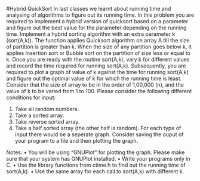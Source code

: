 #Hybrid QuickSort
In last classes we learnt about running time and analysing of algorithms to
figure out its running time. In this problem you are required to implement a
hybrid version of quicksort based on a parameter and figure out the best value
for the parameter depending on the running time.
Implement a hybrid sorting algorithm with an extra parameter k (sort(A,k)).
The function applies Quicksort algorithm on array A till the size of partition is
greater than k. When the size of any partition goes below k, it applies Insertion sort or Bubble sort on the partition of size less or equal to k.
Once you are ready with the routine sort(A,k), vary k for different values
and record the time required for running sort(A,k). Subsequently, you are
required to plot a graph of value of k against the time for running sort(A,k)
and figure out the optimal value of k for which the running time is least.
Consider that the size of array to be in the order of 1,00,000 (n), and the value of k to be varied from 1 to 100. Please consider the following different conditions
for input:
1. Take all random numbers.
2. Take a sorted array.
3. Take reverse sorted array.
4. Take a half sorted array (the other half is random).
For each type of input there would be a seperate graph. Consider saving the
ouput of your program to a file and then plotting the graph.

Notes:
• You will be using “GNUPlot” for plotting the graph. Please make sure
that your system has GNUPlot installed.
• Write your programs only in C.
• Use the library functions from ctime.h to find out the running time of
sort(A,k).
• Use the same array for each call to sort(A,k) with different k.